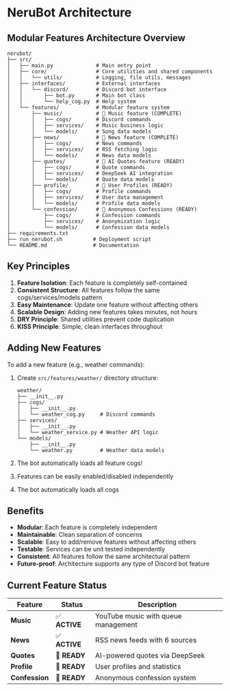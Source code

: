 # NeruBot Architecture

## Modular Features Architecture Overview

```
nerubot/
├── src/
│   ├── main.py              # Main entry point
│   ├── core/                # Core utilities and shared components
│   │   └── utils/           # Logging, file utils, messages
│   ├── interfaces/          # External interfaces
│   │   └── discord/         # Discord bot interface
│   │       ├── bot.py       # Main bot class
│   │       └── help_cog.py  # Help system
│   └── features/            # Modular feature system
│       ├── music/           # 🎵 Music feature (COMPLETE)
│       │   ├── cogs/        # Discord commands
│       │   ├── services/    # Music business logic
│       │   └── models/      # Song data models
│       ├── news/            # 📰 News feature (COMPLETE)
│       │   ├── cogs/        # News commands
│       │   ├── services/    # RSS fetching logic
│       │   └── models/      # News data models
│       ├── quotes/          # 🔮 AI Quotes feature (READY)
│       │   ├── cogs/        # Quote commands
│       │   ├── services/    # DeepSeek AI integration
│       │   └── models/      # Quote data models
│       ├── profile/         # 👤 User Profiles (READY)
│       │   ├── cogs/        # Profile commands
│       │   ├── services/    # User data management
│       │   └── models/      # Profile data models
│       └── confession/      # 🤫 Anonymous Confessions (READY)
│           ├── cogs/        # Confession commands
│           ├── services/    # Anonymization logic
│           └── models/      # Confession data models
├── requirements.txt
├── run_nerubot.sh          # Deployment script
└── README.md               # Documentation
```

## Key Principles

1. **Feature Isolation**: Each feature is completely self-contained
2. **Consistent Structure**: All features follow the same cogs/services/models pattern
3. **Easy Maintenance**: Update one feature without affecting others
4. **Scalable Design**: Adding new features takes minutes, not hours
5. **DRY Principle**: Shared utilities prevent code duplication
6. **KISS Principle**: Simple, clean interfaces throughout

## Adding New Features

To add a new feature (e.g., weather commands):

1. Create `src/features/weather/` directory structure:
   ```
   weather/
   ├── __init__.py
   ├── cogs/
   │   ├── __init__.py
   │   └── weather_cog.py     # Discord commands
   ├── services/
   │   ├── __init__.py
   │   └── weather_service.py # Weather API logic
   └── models/
       ├── __init__.py
       └── weather.py         # Weather data models
   ```

2. The bot automatically loads all feature cogs!
3. Features can be easily enabled/disabled independently
4. The bot automatically loads all cogs

## Benefits

- **Modular**: Each feature is completely independent
- **Maintainable**: Clean separation of concerns
- **Scalable**: Easy to add/remove features without affecting others
- **Testable**: Services can be unit tested independently
- **Consistent**: All features follow the same architectural pattern
- **Future-proof**: Architecture supports any type of Discord bot feature

## Current Feature Status

| Feature | Status | Description |
|---------|--------|-------------|
| **Music** | ✅ **ACTIVE** | YouTube music with queue management |
| **News** | ✅ **ACTIVE** | RSS news feeds with 6 sources |
| **Quotes** | 🚧 **READY** | AI-powered quotes via DeepSeek |
| **Profile** | 🚧 **READY** | User profiles and statistics |
| **Confession** | 🚧 **READY** | Anonymous confession system |
